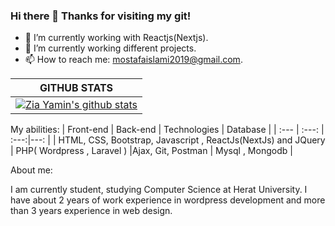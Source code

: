 ### Hi there 👋 Thanks for visiting my git!


- 🔭 I’m currently working with Reactjs(Nextjs).
- 🌱 I’m currently working different projects.
- 📫 How to reach me: mostafaislami2019@gmail.com.

|GITHUB STATS|
|:---:|
|[![Zia Yamin's github stats](https://github-readme-stats.vercel.app/api?username=Mostafa-Hussaini&count_private=true&show_icons=true&theme=react)](https://github.com/Mostafa-Hussaini/github-readme-stats)|

My abilities:
| Front-end | Back-end | Technologies |  Database |
| :---         |     :---:      | :---:|---: |
| HTML, CSS, Bootstrap, Javascript , ReactJs(NextJs) and JQuery   | PHP( Wordpress , Laravel )     |Ajax, Git, Postman    | Mysql , Mongodb |

About me:

I am currently student, studying Computer Science at Herat University. I have about 2 years of work experience in wordpress development and more than 3 years experience in web design.
